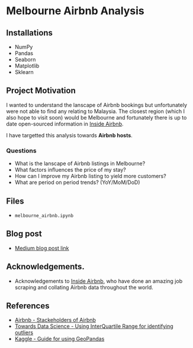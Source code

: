 # Melbourne Airbnb Analysis

## Installations
 - NumPy
 - Pandas
 - Seaborn
 - Matplotlib
 - Sklearn

## Project Motivation
I wanted to understand the lanscape of Airbnb bookings but unfortunately were not able to find any relating to Malaysia. The closest region (which I also hope to visit soon) would be Melbourne and fortunately there is up to date open-sourced information in [Inside Airbnb](http://insideairbnb.com/get-the-data.html).

I have targetted this analysis towards **Airbnb hosts**.

### Questions
- What is the lanscape of Airbnb listings in Melbourne?
- What factors influences the price of my stay?
- How can I improve my Airbnb listing to yield more customers?
- What are period on period trends? (YoY/MoM/DoD)

## Files
- `melbourne_airbnb.ipynb`

## Blog post
- [Medium blog post link](https://medium.com/@jiaren.kjr/is-airbnb-a-good-side-hustle-in-2022-7846d2d0a45a)

## Acknowledgements.
- Acknowledgements to [Inside Airbnb](http://insideairbnb.com/get-the-data.html), who have done an amazing job scraping and collating Airbnb data throughout the world.

## References
- [Airbnb - Stackeholders of Airbnb](https://news.airbnb.com/serving-all-stakeholders/#:~:text=The%20stakeholders%20who%20make%20up,Communities%2C%20Shareholders%2C%20and%20Employees.)
- [Towards Data Science - Using InterQuartile Range for identifying outliers](https://towardsdatascience.com/why-1-5-in-iqr-method-of-outlier-detection-5d07fdc82097
)
- [Kaggle - Guide for using GeoPandas](https://www.kaggle.com/imdevskp/geopandas)